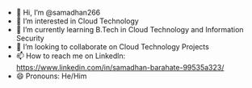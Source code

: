 - 👋 Hi, I’m @samadhan266
- 👀 I’m interested in Cloud Technology
- 🌱 I’m currently learning  B.Tech in Cloud Technology and Information Security
- 💞️ I’m looking to collaborate on Cloud Technology Projects
- 📫 How to reach me on Linkedln: https://www.linkedin.com/in/samadhan-barahate-99535a323/
- 😄 Pronouns: He/Him


<!---
samadhan266/samadhan266 is a ✨ special ✨ repository because its `README.md` (this file) appears on your GitHub profile.
You can click the Preview link to take a look at your changes.
--->
